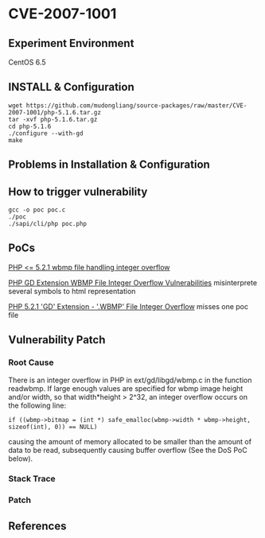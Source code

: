 # CVE-2007-1001

## Experiment Environment

CentOS 6.5

## INSTALL & Configuration

```
wget https://github.com/mudongliang/source-packages/raw/master/CVE-2007-1001/php-5.1.6.tar.gz
tar -xvf php-5.1.6.tar.gz
cd php-5.1.6
./configure --with-gd
make
```

## Problems in Installation & Configuration


## How to trigger vulnerability

```
gcc -o poc poc.c
./poc
./sapi/cli/php poc.php
```

## PoCs

[PHP <= 5.2.1 wbmp file handling integer overflow](https://www.securityfocus.com/archive/1/464957)

[PHP GD Extension WBMP File Integer Overflow Vulnerabilities](https://www.securityfocus.com/bid/23357/exploit) misinterprete several symbols to html representation

[PHP 5.2.1 'GD' Extension - '.WBMP' File Integer Overflow](https://www.exploit-db.com/exploits/29823/) misses one poc file

## Vulnerability Patch

### Root Cause

There is an integer overflow in PHP in ext/gd/libgd/wbmp.c in the
function readwbmp. If large enough values are specified for wbmp image
height and/or width, so that width*height > 2^32, an integer overflow
occurs on the following line:

```
if ((wbmp->bitmap = (int *) safe_emalloc(wbmp->width * wbmp->height,
sizeof(int), 0)) == NULL)
```

causing the amount of memory allocated to be smaller than the amount
of data to be read, subsequently causing buffer overflow (See the DoS
PoC below).

### Stack Trace

### Patch

## References

